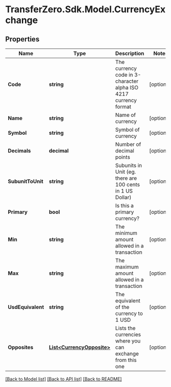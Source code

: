 
# TransferZero.Sdk.Model.CurrencyExchange

## Properties

Name | Type | Description | Notes
------------ | ------------- | ------------- | -------------
**Code** | **string** | The currency code in 3-character alpha ISO 4217 currency format | [optional] 
**Name** | **string** | Name of currency | [optional] 
**Symbol** | **string** | Symbol of currency | [optional] 
**Decimals** | **decimal** | Number of decimal points | [optional] 
**SubunitToUnit** | **string** | Subunits in Unit (eg. there are 100 cents in 1 US Dollar) | [optional] 
**Primary** | **bool** | Is this a primary currency? | [optional] 
**Min** | **string** | The minimum amount allowed in a transaction | [optional] 
**Max** | **string** | The maximum amount allowed in a transaction | [optional] 
**UsdEquivalent** | **string** | The equivalent of the currency to 1 USD | [optional] 
**Opposites** | [**List&lt;CurrencyOpposite&gt;**](CurrencyOpposite.md) | Lists the currencies where you can exchange from this one | [optional] 

[[Back to Model list]](../README.md#documentation-for-models)
[[Back to API list]](../README.md#documentation-for-api-endpoints)
[[Back to README]](../README.md)

